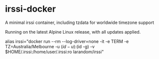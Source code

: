 # irssi-docker
A minimal irssi container, including tzdata for worldwide timezone support

Running on the latest Alpine Linux release, with all updates applied.

alias irssi="docker run --rm --log-driver=none -it -e TERM -e TZ=Australia/Melbourne -u $(id -u):$(id -g) -v $HOME/.irssi:/home/user/.irssi:ro larandom/irssi"
